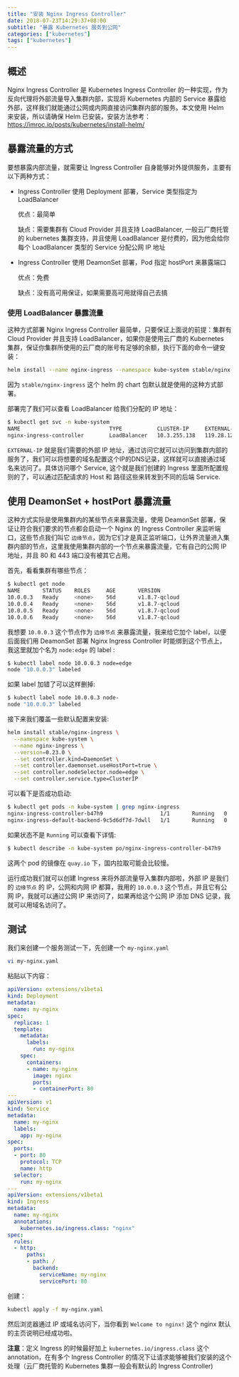 ```yaml
---
title: "安装 Nginx Ingress Controller"
date: 2018-07-23T14:29:37+08:00
subtitle: "暴露 Kubernetes 服务到公网"
categories: ["kubernetes"]
tags: ["kubernetes"]
---
```


## 概述

Nginx Ingress Controller 是 Kubernetes Ingress Controller 的一种实现，作为反向代理将外部流量导入集群内部，实现将 Kubernetes 内部的 Service 暴露给外部，这样我们就能通过公网或内网直接访问集群内部的服务。本文使用 Helm 来安装，所以请确保 Helm 已安装，安装方法参考：https://imroc.io/posts/kubernetes/install-helm/

## 暴露流量的方式

要想暴露内部流量，就需要让 Ingress Controller 自身能够对外提供服务，主要有以下两种方式：

- Ingress Controller 使用 Deployment 部署，Service 类型指定为 LoadBalancer

  优点：最简单

  缺点：需要集群有 Cloud Provider 并且支持 LoadBalancer, 一般云厂商托管的 kubernetes 集群支持，并且使用 LoadBalancer 是付费的，因为他会给你每个 LoadBalancer 类型的 Service 分配公网 IP 地址

- Ingress Controller 使用 DeamonSet 部署，Pod 指定 hostPort 来暴露端口

  优点：免费

  缺点：没有高可用保证，如果需要高可用就得自己去搞

### 使用 LoadBalancer 暴露流量

这种方式部署 Nginx Ingress Controller 最简单，只要保证上面说的前提：集群有 Cloud Provider 并且支持 LoadBalancer，如果你是使用云厂商的 Kubernetes 集群，保证你集群所使用的云厂商的账号有足够的余额，执行下面的命令一键安装：

``` bash
helm install --name nginx-ingress --namespace kube-system stable/nginx-ingress
```

因为 `stable/nginx-ingress` 这个 helm 的 chart 包默认就是使用的这种方式部署。

部署完了我们可以查看 LoadBalancer 给我们分配的 IP 地址：

``` bash
$ kubectl get svc -n kube-system
NAME                            TYPE           CLUSTER-IP     EXTERNAL-IP      PORT(S)                      AGE
nginx-ingress-controller        LoadBalancer   10.3.255.138   119.28.121.125   80:30113/TCP,443:32564/TCP   21h
```

`EXTERNAL-IP` 就是我们需要的外部 IP 地址，通过访问它就可以访问到集群内部的服务了，我们可以将想要的域名配置这个IP的DNS记录，这样就可以直接通过域名来访问了。具体访问哪个 Service, 这个就是我们创建的 Ingress 里面所配置规则的了，可以通过匹配请求的 Host 和 路径这些来转发到不同的后端 Service.

## 使用 DeamonSet + hostPort 暴露流量

这种方式实际是使用集群内的某些节点来暴露流量，使用 DeamonSet 部署，保证让符合我们要求的节点都会启动一个 Nginx 的 Ingress Controller 来监听端口，这些节点我们叫它 `边缘节点`，因为它们才是真正监听端口，让外界流量进入集群内部的节点，这里我使用集群内部的一个节点来暴露流量，它有自己的公网 IP 地址，并且 80 和 443 端口没有被其它占用。

首先，看看集群有哪些节点：

``` bash
$ kubectl get node
NAME       STATUS    ROLES     AGE       VERSION
10.0.0.3   Ready     <none>    56d       v1.8.7-qcloud
10.0.0.4   Ready     <none>    56d       v1.8.7-qcloud
10.0.0.5   Ready     <none>    56d       v1.8.7-qcloud
10.0.0.6   Ready     <none>    56d       v1.8.7-qcloud
```

我想要 `10.0.0.3` 这个节点作为 `边缘节点` 来暴露流量，我来给它加个 label，以便后面我们用 DeamonSet 部署 Nginx Ingress Controller 时能绑到这个节点上，我这里就加个名为 `node:edge` 的 label :

``` bash
$ kubectl label node 10.0.0.3 node=edge
node "10.0.0.3" labeled
```

如果 label 加错了可以这样删掉:

``` bash
$ kubectl label node 10.0.0.3 node-
node "10.0.0.3" labeled
```

接下来我们覆盖一些默认配置来安装:

``` bash
helm install stable/nginx-ingress \
  --namespace kube-system \
  --name nginx-ingress \
  --version=0.23.0 \
  --set controller.kind=DaemonSet \
  --set controller.daemonset.useHostPort=true \
  --set controller.nodeSelector.node=edge \
  --set controller.service.type=ClusterIP
```

可以看下是否成功启动:

``` bash
$ kubectl get pods -n kube-system | grep nginx-ingress
nginx-ingress-controller-b47h9                  1/1       Running   0          1h
nginx-ingress-default-backend-9c5d6df7d-7dwll   1/1       Running   0          1h
```

如果状态不是 `Running`  可以查看下详情:

``` bash
$ kubectl describe -n kube-system po/nginx-ingress-controller-b47h9
```

这两个 pod 的镜像在 `quay.io` 下，国内拉取可能会比较慢。

运行成功我们就可以创建 Ingress 来将外部流量导入集群内部啦，外部 IP 是我们的 `边缘节点` 的 IP，公网和内网 IP 都算，我用的 `10.0.0.3` 这个节点，并且它有公网 IP，我就可以通过公网 IP 来访问了，如果再给这个公网 IP 添加 DNS 记录，我就可以用域名访问了。

## 测试

我们来创建一个服务测试一下，先创建一个 `my-nginx.yaml` 

``` bash
vi my-nginx.yaml
```

粘贴以下内容：

``` yaml
apiVersion: extensions/v1beta1
kind: Deployment
metadata:
  name: my-nginx
spec:
  replicas: 1
  template:
    metadata:
      labels:
        run: my-nginx
    spec:
      containers:
      - name: my-nginx
        image: nginx
        ports:
        - containerPort: 80
---
apiVersion: v1
kind: Service
metadata:
  name: my-nginx
  labels:
    app: my-nginx
spec:
  ports:
  - port: 80
    protocol: TCP
    name: http
  selector:
    run: my-nginx
---
apiVersion: extensions/v1beta1
kind: Ingress
metadata:
  name: my-nginx
  annotations:
    kubernetes.io/ingress.class: "nginx"
spec:
  rules:
  - http:
      paths:
      - path: /
        backend:
          serviceName: my-nginx
          servicePort: 80
```

创建：

``` bash
kubectl apply -f my-nginx.yaml
```

然后浏览器通过 IP 或域名访问下，当你看到 `Welcome to nginx!` 这个 nginx 默认的主页说明已经成功啦。

**注意**：定义 Ingress 的时候最好加上 `kubernetes.io/ingress.class` 这个 annotation，在有多个 Ingress Controller 的情况下让请求能够被我们安装的这个处理（云厂商托管的 Kubernetes 集群一般会有默认的 Ingress Controller)